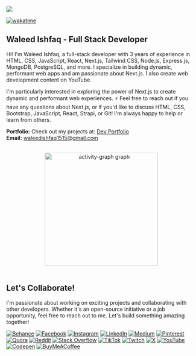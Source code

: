[![](https://visitcount.itsvg.in/api?id=waleedcodes&label=Profile%20Views&icon=5&pretty=false)](https://visitcount.itsvg.in)

[![wakatime](https://wakatime.com/badge/user/b951d73e-41a0-4729-9738-e308642839a0.svg)](https://wakatime.com/@b951d73e-41a0-4729-9738-e308642839a0)


##  Waleed Ishfaq - Full Stack Developer

Hi! I'm Waleed Ishfaq, a full-stack developer with 3 years of experience in HTML, CSS, JavaScript, React, Next.js, Tailwind CSS, Node.js, Express.js, MongoDB, PostgreSQL, and more. I specialize in building dynamic, performant web apps and am passionate about Next.js. I also create web development content on YouTube.

I'm particularly interested in exploring the power of Next.js to create dynamic and performant web experiences. ⚡️ Feel free to reach out if you have any questions about Next.js, or if you'd like to discuss HTML, CSS, Bootstrap, JavaScript, React, Strapi, or Git! I'm always happy to help or learn from others.

**Portfolio:** Check out my projects at: [Dev Portfolio](https://waleedcodes-portfolio.vercel.app/)<br>
**Email:** waleedishfaq1515@gmail.com

<br>

<div align="center">
  <img src="https://github-readme-activity-graph.vercel.app/graph?username=waleedcodes&radius=16&theme=react&area=true&order=5" height="300" alt="activity-graph graph"  />
</div>

<br>

## Let's Collaborate!
I'm passionate about working on exciting projects and collaborating with other developers. Whether it's an open-source initiative or a job opportunity, feel free to reach out to me. Let's build something amazing together!

[![Behance](https://img.shields.io/badge/Behance-1769ff?logo=behance&logoColor=white)](https://behance.net/waleedcodes) [![Facebook](https://img.shields.io/badge/Facebook-%231877F2.svg?logo=Facebook&logoColor=white)](https://facebook.com/waleedcodes) [![Instagram](https://img.shields.io/badge/Instagram-%23E4405F.svg?logo=Instagram&logoColor=white)](https://instagram.com/waleedcodes) [![LinkedIn](https://img.shields.io/badge/LinkedIn-%230077B5.svg?logo=linkedin&logoColor=white)](https://linkedin.com/in/waleedcodes) [![Medium](https://img.shields.io/badge/Medium-12100E?logo=medium&logoColor=white)](https://medium.com/@waleedcodes) [![Pinterest](https://img.shields.io/badge/Pinterest-%23E60023.svg?logo=Pinterest&logoColor=white)](https://pinterest.com/waleedcodes) [![Quora](https://img.shields.io/badge/Quora-%23B92B27.svg?logo=Quora&logoColor=white)](https://quora.com/profile/waleedcodes) [![Reddit](https://img.shields.io/badge/Reddit-%23FF4500.svg?logo=Reddit&logoColor=white)](https://reddit.com/user/waleedcodes) [![Stack Overflow](https://img.shields.io/badge/-Stackoverflow-FE7A16?logo=stack-overflow&logoColor=white)](https://stackoverflow.com/users/waleedcodes) [![TikTok](https://img.shields.io/badge/TikTok-%23000000.svg?logo=TikTok&logoColor=white)](https://tiktok.com/@https://www.tiktok.com/@waleedcodes) [![Twitch](https://img.shields.io/badge/Twitch-%239146FF.svg?logo=Twitch&logoColor=white)](https://twitch.tv/waleedcodes) [![X](https://img.shields.io/badge/X-black.svg?logo=X&logoColor=white)](https://x.com/waleedcodes) [![YouTube](https://img.shields.io/badge/YouTube-%23FF0000.svg?logo=YouTube&logoColor=white)](https://youtube.com/@waleedcodes) [![Codepen](https://img.shields.io/badge/Codepen-000000?style=for-the-badge&logo=codepen&logoColor=white)](https://codepen.io/waleedcodes) [![BuyMeACoffee](https://img.shields.io/badge/Buy%20Me%20a%20Coffee-ffdd00?style=for-the-badge&logo=buy-me-a-coffee&logoColor=black)](https://buymeacoffee.com/waleedcodes) 

